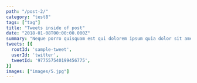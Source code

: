 ```yaml
---
path: "/post-2/"
category: "test8"
tags: ["tag"]
title: "Tweets inside of post"
date: "2018-01-08T00:00:00.000Z"
summary: "Neque porro quisquam est qui dolorem ipsum quia dolor sit amet, consectetur, adipisci velit..."
tweets: [{
  rootId: 'sample-tweet',
  userId: 'twitter',
  tweetId: '977557540199456775',
}]
images: ["images/5.jpg"]
---
```


<div id="sample-tweet"></div>
